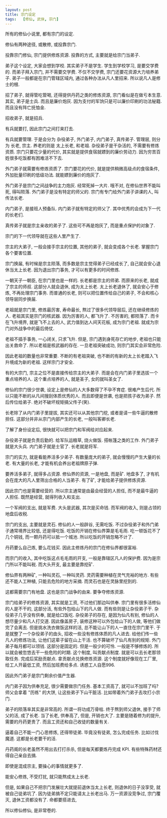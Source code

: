 ```yaml
---
layout: post
title: 宗门设定
tags:   [修仙, 武侠, 宗门]
---
```


所有的修仙小说里, 都有宗门的设定.

修仙有两种途径, 或散修, 或投靠宗门.

投靠宗门修仙, 宗门提供修炼资源.
投靠的方式, 主要就是给宗门当弟子.

弟子这个设定, 大家会想到学校. 其实弟子不是学生.
学生到学校学习, 是要交学费的.
而弟子拜入宗门, 并不需要交学费. 不仅不交学费, 宗门还要花资源大力培养弟子.
弟子一般都是在宗门管辖区域内, 通过各种办法从凡人里招来. 所以说凡人是修士的根.

招了弟子, 就得管吃管喝, 还得提供丹药之类的修炼资源, 宗门看似是在做亏本生意.
其实, 弟子是士兵. 而且是廉价炮灰. 因为支付的军饷只是可以廉价印刷的功法秘籍.
而且没有阵亡抚恤金.

招收弟子, 就是招兵.

有兵就要打, 因此宗门之间打来打去.

有兵就要管理. 于是会分为 杂役弟子, 外门弟子, 内门弟子, 真传弟子.
管理层, 则分为 长老, 宗主.
养老的则是 太上长老, 和老祖.
杂役弟子是干杂活的, 不需要有修炼资质. 宗门只要花少量的代价, 其实就是提供食宿就嫖到的廉价劳动力.
因为穷苦百姓很多吃饭都有困难活不下去.

外门弟子就需要有修炼资质了. 宗门要花的代价, 就是提供稍微高级点的食宿条件, 外加批量印刷的低级功法.
就能嫖到廉价的炮灰了.

外门弟子是宗门之间战争的主力炮灰. 经常死掉一大片. 哦不对, 在修仙世界不能叫死, 得叫陨落.
外门弟子是没有特定的师父的. 宗门有专门给外门弟子讲课的人, 叫传法长老.

内门弟子, 是接班人预备队. 内门弟子就有特定的师父了. 其中优秀的会成为下一代的长老们.

真传弟子就是宗主亲收的弟子了. 这些可不再是炮灰了, 而是重点保护的对象了.

宗门的下一代领导就在这些人里产生了.

宗主的大弟子, 一般会接手宗主的位置, 其他的弟子, 就会变成各个长老. 掌握宗门各个要害位置.

宗门换届, 有时候是宗主陨落, 而多数是宗主觉得弟子已经成长了, 自己就会安心退休当太上长老. 因为退出宗门事务, 才可以有更多的时间修炼.

一朝天子一朝臣, 在宗门里也是一样的. 长老都是宗主的师弟. 而原来的长老, 就成了宗主的师叔. 这部分人就会退休, 成为太上长老.
太上长老退休了, 就会安心于修炼, 不再处理宗门事务.
而普通的长老, 则可以把位置传给自己的弟子, 不会和核心领导层同步换届.

老祖就是宗门里, 修炼最厉害, 寿命最长, 熬过了很多代领导层后, 还在继续修炼的人.
老祖其实是宗门的核武器. 因为厉害的人, 都飞升了.
不厉害的, 都陨落了.
而卡在飞升境界, 就是飞不上去的人, 武力值到达人间天花板, 成为宗门老祖. 就成为宗门对外战争中的最后倚仗.

老祖不插手事务, 一心闭关, 只求飞升. 但是, 宗门遇到身死存亡的地步, 老祖也只能出关救命了. 所以老祖是核武器的存在.
一旦老祖突破成功, 则宗门其实会非常危险.

因此老祖的数量也非常重要. 不断的有老祖突破, 也不断的有新的太上长老踏入飞升境成为新的老祖. 这样宗门才安全.

有的大宗门, 宗主之位不是直接传给宗主的大弟子. 而是会在内门弟子里选拔一个重点培养的人. 这个重点培养的人, 就是圣子, 女的就叫圣女了.

修仙的宗门很少世袭, 设定上是修仙的人大多数得了不孕不育症. 很难产生后代. 所以只能不断的从凡间搜刮体质优秀的人.
而且即便是世袭, 也是把孩子收为弟子. 然后传位给弟子. 绝对不破坏规矩搞父传子(笑).

长老除了从内门弟子里提拔, 其实还可以从其他宗门挖, 或者是请一些牛逼的散修担任.
这部分并非从宗门内部产生的长老, 一般叫客卿长老.

了解了身份设定后, 很快就可以把宗门和军阀给对应起来.

杂役弟子就是负责后勤的. 给军队运粮草, 烧火做饭. 搭帐篷之类的工作.
外门弟子就是大头兵.
内门弟子就是士官了.
长老就是将军.

宗门的实力, 就是看能养活多少弟子. 有数量庞大的弟子, 就会慢慢的产生大量的长老.
有大量的长老, 才能有机会养出老祖牌原子弹.

要养活多弟子, 就得多占资源.
修仙界的资源, 一是地盘, 而是矿.
地盘多了, 才有机会在庞大的凡人里筛出合格的人当弟子.
有了矿, 才能给弟子提供修炼资源.

因此宗门也是需要经营的. 所以宗主通常是由最会经营的人担任, 而不是最牛逼的人担任.
既然是经营, 就得列收入和支出.

一个军阀的支出, 就是军费. 大头是武器, 其次是买命钱. 而军阀的收入, 则是占领的地盘后收税.

宗门的支出, 主要就是灵石. 修仙的人一般辟谷, 无需吃饭. 不过杂役弟子和外门弟子通常境界比较低, 还是得吃饭.
吃饭的开销在修仙界算是毛毛雨.
吃一顿饭花不了几个铜钱, 而一颗丹药可以抵一个城池. 所以吃饭的开销忽略不计了.

丹药要么自己炼, 要么花钱买. 因此主修炼丹的宗门在修仙界都很富裕.

而宗门的收入, 其中吃饭这点毛毛雨的开支, 一般是靠辖区凡人的保护费. 因为是宗门所以不能叫税.
而大头开支, 最主要是靠挖矿.

修仙界有两种矿, 一种叫灵石, 一种叫灵药.
灵药需要种植在灵气充裕的地方. 有些还不能人工种植, 只能去危险的地方采摘.
而灵石也是在灵脉里挖到的.

这都需要宗门有地盘. 这也是宗门战争的由来. 要争夺修炼资源.

宗门给弟子的修炼资源, 其实就是工资, 不过他们那边叫供奉.
宗门里有很多活修仙的人是不干的, 这部分活, 有些外包给山下的凡人做. 而有些则是让杂役弟子干.
杂役弟子几乎没有供奉, 就是给口饭吃. 杂役弟子的存在, 是因为仙凡有别, 修仙的人想尽量少和凡人打交道.
因此像盖房子, 装修这种可以外包给山下的人做, 等他们做完了会离去.
但是挑水洗衣做饭这样的活, 总不能让山下的人一直住在宗门里干. 于是就整了一个杂役弟子的由头, 招收一些没有修炼体质的凡人进去.
给他们传一些凡人的修炼功法, 让他们这辈子留在山上干活. 也不算破坏了仙凡有别的规矩.
外门弟子每月都可以领钱. 这部分是固定的. 但是一般少的可怜. 一般是不够修炼的. 所以就会被忽悠去干一些危险的时期.
这个制度, 叫贡献点制度. 就是可以去长老那领取任务. 完成后奖励贡献点. 拿贡献点兑换修炼资源.
这个制度就好像现在工厂里, 给工人开最低工资, 然后加班费给多点. 诱惑工人自愿996.

因此外门弟子是宗门剩余价值产生器.

内门弟子因为供奉充足, 很少需要做宗门任务. 基本工资高了, 就可以不加班了吗?
师父会拿着 "历练" 的大饼, 让这些弟子下山干脏活. 比如带着外门弟子去攻打小宗门.

弟子的陨落率其实是非常高的.
所谓一将功成万骨枯.
终于熬到师父退休, 接手了师父的活, 成了长老.
当了长老, 供奉高了, 但是, 开销也大了.
主要是随着修为的提升, 需要的丹药更贵了.
而且工资还和自己收徒的数量有关.

逼着自己不能一门心思修炼, 还得带徒弟.
毕竟没有徒弟, 怎么完成任务. 比如讨伐魔道.
这都是长老要干的活.

丹药阁的长老虽然不用出去打打杀杀, 但是每天都要炼丹完成 KPI.
有些特殊药材还得自己亲自去搞.

即使是混成宗主, 要操心的事情就更多了.

能安心修炼, 不受打扰, 就只能熬成太上长老.

但是, 如果自己不把宗门发展壮大就提前退休当太上长老, 则退休的日子没享受, 就被自己徒弟坑了. 因为徒弟搞不定只能请太上长老出马.
万一资源没竞争过, 宗门覆灭, 退休工资都没有了. 命都要搭进去,

所以修仙修仙, 是非常卷的.
